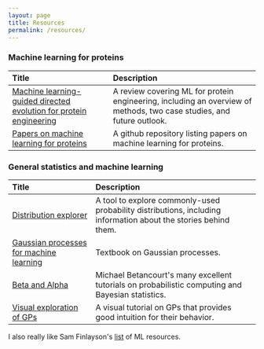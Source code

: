 ```yaml
---
layout: page
title: Resources
permalink: /resources/
---
```


### Machine learning for proteins

| Title      | Description |
| :----------- | :----------- |
| [Machine learning-guided directed evolution for protein engineering](https://arxiv.org/abs/1811.10775)      | A review covering ML for protein engineering, including an overview of methods, two case studies, and future outlook.      |
| [Papers on machine learning for proteins](https://github.com/yangkky/Machine-learning-for-proteins)   | A github repository listing papers on machine learning for proteins.         |

### General statistics and machine learning

| Title      | Description |
| :----------- | :----------- |
| [Distribution explorer](http://bois.caltech.edu/distribution_explorer/)      |  A tool to explore commonly-used probability distributions, including information about the stories behind them. |
| [Gaussian processes for machine learning](http://www.gaussianprocess.org/gpml/chapters/)   | Textbook on Gaussian processes.        |
|[Beta and Alpha](https://betanalpha.github.io/writing/)|Michael Betancourt's many excellent tutorials on probabilistic computing and Bayesian statistics.|
|[Visual exploration of GPs](https://distill.pub/2019/visual-exploration-gaussian-processes/)|A visual tutorial on GPs that provides good intuition for their behavior. |

I also really like Sam Finlayson's [list](https://sgfin.github.io/learning-resources/#bayesML) of ML resources. 


